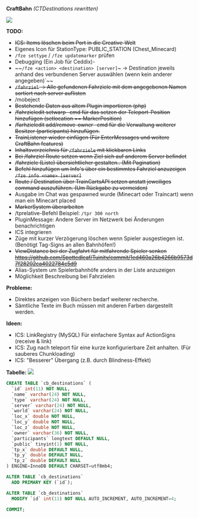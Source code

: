**CraftBahn** _(CTDestinations rewritten)_

![](https://media.tenor.com/images/b31da936191fcccadb8fc6e0fc777070/tenor.gif)

**TODO:**
- ~~ICS: Items löschen beim Port in die Creative-Welt~~
- Eigenes Icon für StationType: PUBLIC_STATION (Chest_Minecard)
- `/fze settype` / `/fze updatemarker` prüfen
- Debugging (Ein Job für Ceddix)- 
- ~~`/fze <action> <destination> [server]`~ -> Destination jeweils anhand des verbundenen Server auswählen (wenn kein anderer angegeben)`~~
- ~~`/fahrziel` <destination> -> Alle gefundenen Fahrziele mit dem angegebenen Namen sortiert nach server auflisten~~
- /mobeject
- ~~Bestehende Daten aus altem Plugin importieren (php)~~
- ~~/fahrzieledit setwarp -cmd für das setzen der Teleport-Position hinzufügen (setlocation == MarkerPosition)~~
- ~~/farhzieledit add/remove-owner -cmd für die Verwaltung weiterer Besitzer (participants) hinzufügen.~~
- ~~TrainListener wieder einfügen (Für EnterMessages und weitere CraftBahn features)~~
- ~~Inhaltsverzeichnis für `/fahrziele` mit klickbaren Links~~
- ~~Bei /fahrziel Route setzen wenn Ziel sich auf anderem Server befindet~~ 
- ~~/fahrziele (Liste) übersichtlicher gestalten.. (Mit Pagination)~~
- ~~Befehl hinzufügen um Info's über ein bestimmtes Fahrziel anzuzeigen `/fze info <name> [server]`~~
- ~~Route / Destination über TrainCartsAPI setzen anstatt jeweiliges command auszuführen. (Um Rückgabe zu vermeiden)~~
- Ausgabe im Chat was gespawned wurde (Minecart oder Traincart) wenn man ein Minecart placed
- ~~MarkerSystem überarbeiten~~
- /tprelative-Befehl Beispiel: `/tpr 300 north`
- PluginMessage: Andere Server im Netzwerk bei Änderungen benachrichtigen
- ICS integrieren
- Züge mit kurzer Verzögerung löschen wenn Spieler ausgestiegen ist. (Benötigt Tag-Signs an allen Bahnhöfen!)
- ~~ViewDistance bei der Zugfahrt für mitfahrende Spieler senken https://github.com/Spottedleaf/Tuinity/commit/1ed460a26b4266b9573d7f28202ca4022784c5d9~~
- Alias-System um Spielerbahnhöfe anders in der Liste anzuzeigen
- Möglichkeit Beschreibung bei Fahrzielen

**Probleme:**
- Direktes anzeigen von Büchern bedarf weiterer recherche.
- Sämtliche Texte im Buch müssen mit anderen Farben dargestellt werden.

**Ideen:**
- ICS: LinkRegistry (MySQL) Für einfachere Syntax auf ActionSigns (receive & link)
- ICS: Zug nach teleport für eine kurze konfigurierbare Zeit anhalten. (Für sauberes Chunkloading)
- ICS: "Besserer" Übergang (z.B. durch Blindness-Effekt)

**Tabelle:**
![](https://craft-together.de/~irgendsoeintyp/chrome_42JbdTaOft.png)

``` sql
CREATE TABLE `cb_destinations` (
  `id` int(11) NOT NULL,
  `name` varchar(24) NOT NULL,
  `type` varchar(24) NOT NULL,
  `server` varchar(24) NOT NULL,
  `world` varchar(24) NOT NULL,
  `loc_x` double NOT NULL,
  `loc_y` double NOT NULL,
  `loc_z` double NOT NULL,
  `owner` varchar(36) NOT NULL,
  `participants` longtext DEFAULT NULL,
  `public` tinyint(1) NOT NULL,
  `tp_x` double DEFAULT NULL,
  `tp_y` double DEFAULT NULL,
  `tp_z` double DEFAULT NULL
) ENGINE=InnoDB DEFAULT CHARSET=utf8mb4;

ALTER TABLE `cb_destinations`
  ADD PRIMARY KEY (`id`);

ALTER TABLE `cb_destinations`
  MODIFY `id` int(11) NOT NULL AUTO_INCREMENT, AUTO_INCREMENT=4;
  
COMMIT;
```

